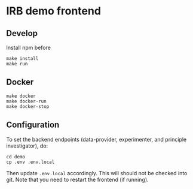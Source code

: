 # IRB demo frontend

## Develop

Install npm before

```
make install
make run
```

## Docker

```
make docker
make docker-run
make docker-stop
```


## Configuration

To set the backend endpoints (data-provider, experimenter, and principle investigator), do:

```
cd demo
cp .env .env.local
```

Then update `.env.local` accordingly. This will should not be checked into git.
Note that you need to restart the frontend (if running).